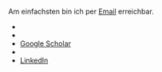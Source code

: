 Am einfachsten bin ich per [Email](mailto:ulbrich.dennis@t-online.de) erreichbar.  

 - <a href="https://arxiv.org/search/math?searchtype=author&query=Ulbrich%2C+D"><i class="ai ai-arxiv ai-2x"></i></i></a>
 - <a href="https://orcid.org/0000-0001-5541-011X"><i class="ai ai-orcid ai-2x"></i></a>
 - [Google Scholar](https://scholar.google.at/citations?user=b1u5plUAAAAJ&hl=de&oi=sra)
 - <a href="https://www.researchgate.net/profile/Dennis-Ulbrich-2"><i class="ai ai-researchgate ai-2x"></i></a>
 - [LinkedIn](https://www.linkedin.com/in/ulbrichdennis/)

